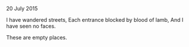 20 July 2015 

I have wandered streets,
Each entrance blocked by blood of lamb,
And I have seen no faces.

These are empty places.
